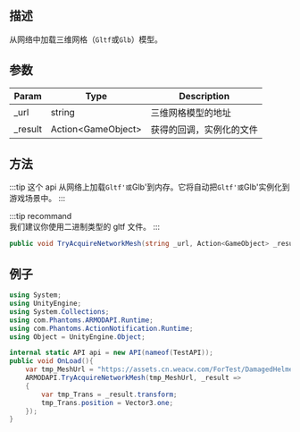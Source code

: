 ## 描述

从网络中加载三维网格（`Gltf`或`Glb`）模型。

## 参数

| Param    | Type                | Description              |
| -------- | ------------------- | ------------------------ |
| \_url    | string              | 三维网格模型的地址       |
| \_result | Action<GameObject\> | 获得的回调，实例化的文件 |

## 方法

:::tip
这个 api 从网络上加载`Gltf'或`Glb'到内存。它将自动把`Gltf'或`Glb'实例化到游戏场景中。
:::

:::tip recommand  
我们建议你使用二进制类型的 gltf 文件。
:::

```cs
public void TryAcquireNetworkMesh(string _url, Action<GameObject> _result = null)
```

## 例子

```cs
using System;
using UnityEngine;
using System.Collections;
using com.Phantoms.ARMODAPI.Runtime;
using com.Phantoms.ActionNotification.Runtime;
using Object = UnityEngine.Object;

internal static API api = new API(nameof(TestAPI));
public void OnLoad(){
    var tmp_MeshUrl = "https://assets.cn.weacw.com/ForTest/DamagedHelmet.glb";
    ARMODAPI.TryAcquireNetworkMesh(tmp_MeshUrl, _result =>
    {
        var tmp_Trans = _result.transform;
        tmp_Trans.position = Vector3.one;
    });
}

```
